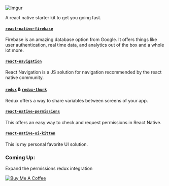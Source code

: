 ![Imgur](https://i.imgur.com/x7nZScD.png)

A react native starter kit to get you going fast.

#### [`react-native-firebase`](https://github.com/invertase/react-native-firebase)

Firebase is an amazing database option from Google. It offers things like user authentication, real time data, and analytics out of the box and a whole lot more.

#### [`react-navigation`](https://github.com/react-navigation/react-navigation)

React Navigation is a JS solution for navigation recommended by the react native community.

#### [`redux`](https://github.com/reduxjs/redux) & [`redux-thunk`](https://github.com/reduxjs/redux-thunk)

Redux offers a way to share variables between screens of your app.

#### [`react-native-permissions`](https://github.com/yonahforst/react-native-permissions)

This offers an easy way to check and request permissions in React Native.

#### [`react-native-ui-kitten`](https://akveo.github.io/react-native-ui-kitten/)

This is my personal favorite UI solution.

### Coming Up:

Expand the permissions redux integration

<a href="https://www.buymeacoffee.com/RknBW49fu" target="_blank"><img src="https://www.buymeacoffee.com/assets/img/custom_images/orange_img.png" alt="Buy Me A Coffee" style="height: auto !important;width: auto !important;" ></a>
